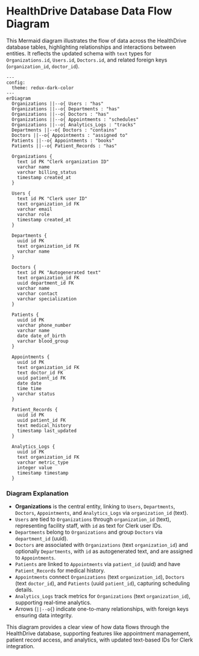 # HealthDrive Database Data Flow Diagram

This Mermaid diagram illustrates the flow of data across the HealthDrive database tables, highlighting relationships and interactions between entities. It reflects the updated schema with `text` types for `Organizations.id`, `Users.id`, `Doctors.id`, and related foreign keys (`organization_id`, `doctor_id`).

```mermaid
---
config:
  theme: redux-dark-color
---
erDiagram
  Organizations ||--o{ Users : "has"
  Organizations ||--o{ Departments : "has"
  Organizations ||--o{ Doctors : "has"
  Organizations ||--o{ Appointments : "schedules"
  Organizations ||--o{ Analytics_Logs : "tracks"
  Departments ||--o{ Doctors : "contains"
  Doctors ||--o{ Appointments : "assigned to"
  Patients ||--o{ Appointments : "books"
  Patients ||--o{ Patient_Records : "has"

  Organizations {
    text id PK "Clerk organization ID"
    varchar name
    varchar billing_status
    timestamp created_at
  }

  Users {
    text id PK "Clerk user ID"
    text organization_id FK
    varchar email
    varchar role
    timestamp created_at
  }

  Departments {
    uuid id PK
    text organization_id FK
    varchar name
  }

  Doctors {
    text id PK "Autogenerated text"
    text organization_id FK
    uuid department_id FK
    varchar name
    varchar contact
    varchar specialization
  }

  Patients {
    uuid id PK
    varchar phone_number
    varchar name
    date date_of_birth
    varchar blood_group
  }

  Appointments {
    uuid id PK
    text organization_id FK
    text doctor_id FK
    uuid patient_id FK
    date date
    time time
    varchar status
  }

  Patient_Records {
    uuid id PK
    uuid patient_id FK
    text medical_history
    timestamp last_updated
  }

  Analytics_Logs {
    uuid id PK
    text organization_id FK
    varchar metric_type
    integer value
    timestamp timestamp
  }
```

### Diagram Explanation

- **Organizations** is the central entity, linking to `Users`, `Departments`, `Doctors`, `Appointments`, and `Analytics_Logs` via `organization_id` (text).
- `Users` are tied to `Organizations` through `organization_id` (text), representing facility staff, with `id` as text for Clerk user IDs.
- `Departments` belong to `Organizations` and group `Doctors` via `department_id` (uuid).
- `Doctors` are associated with `Organizations` (text `organization_id`) and optionally `Departments`, with `id` as autogenerated text, and are assigned to `Appointments`.
- `Patients` are linked to `Appointments` via `patient_id` (uuid) and have `Patient_Records` for medical history.
- `Appointments` connect `Organizations` (text `organization_id`), `Doctors` (text `doctor_id`), and `Patients` (uuid `patient_id`), capturing scheduling details.
- `Analytics_Logs` track metrics for `Organizations` (text `organization_id`), supporting real-time analytics.
- Arrows (`||--o{`) indicate one-to-many relationships, with foreign keys ensuring data integrity.

This diagram provides a clear view of how data flows through the HealthDrive database, supporting features like appointment management, patient record access, and analytics, with updated text-based IDs for Clerk integration.
